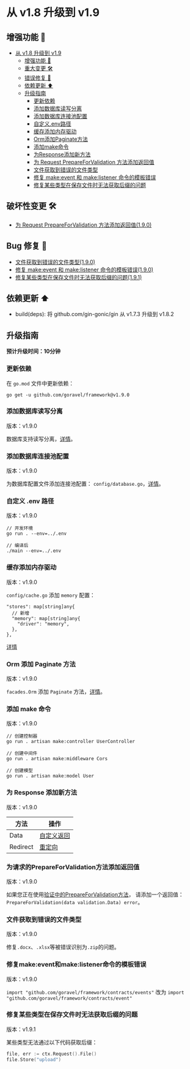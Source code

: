 # 从 v1.8 升级到 v1.9

## 增强功能 🚀

- [从 v1.8 升级到 v1.9](#upgrading-to-v19-from-v18)
  - [增强功能 🚀](#enhancements-)
  - [重大变更 🛠](#breaking-changes-)
  - [错误修复 🐛](#bug-fixes-)
  - [依赖更新 ⬆️](#dependency-updates-️)
  - [升级指南](#upgrade-guide)
    - [更新依赖](#updating-dependencies)
    - [添加数据库读写分离](#add-database-read-write-separation)
    - [添加数据库连接池配置](#add-database-pool-configuration)
    - [自定义.env路径](#custom-env-path)
    - [缓存添加内存驱动](#cache-add-memory-driver)
    - [Orm添加Paginate方法](#orm-add-paginate-method)
    - [添加make命令](#add-make-command)
    - [为Response添加新方法](#add-new-methods-for-response)
    - [为 Request PrepareForValidation 方法添加返回值](#add-return-for-request-prepareforvalidation-method)
    - [文件获取到错误的文件类型](#file-gets-the-wrong-file-type)
    - [修复 make:event 和 make:listener 命令的模板错误](#fix-template-error-on-makeevent-and-makelistener-command)
    - [修复某些类型在保存文件时无法获取后缀的问题](#fix-some-types-cannot-obtain-suffixes-when-save-file)

## 破坏性变更 🛠

- [为 Request PrepareForValidation 方法添加返回值(1.9.0)](#add-return-for-request-prepareforvalidation-method)

## Bug 修复 🐛

- [文件获取到错误的文件类型(1.9.0)](#file-gets-the-wrong-file-type)
- [修复 make:event 和 make:listener 命令的模板错误(1.9.0)](#fix-template-error-on-make-event-and-make-listener-command)
- [修复某些类型在保存文件时无法获取后缀的问题(1.9.1)](#fix-some-types-cannot-obtain-suffixes-when-save-file)

## 依赖更新 ⬆️

- build(deps): 将 github.com/gin-gonic/gin 从 v1.7.3 升级到 v1.8.2

## 升级指南

**预计升级时间：10分钟**

### 更新依赖

在 `go.mod` 文件中更新依赖：

```
go get -u github.com/goravel/framework@v1.9.0
```

### 添加数据库读写分离

版本：v1.9.0

数据库支持读写分离，[详情](../orm/getting-started#read--write-connections)。

### 添加数据库连接池配置

版本：v1.9.0

为数据库配置文件添加连接池配置：
`config/database.go`，[详情](https://github.com/goravel/goravel/blob/v1.9.x/config/database.go)。

### 自定义 .env 路径

版本：v1.9.0

```
// 开发环境
go run . --env=../.env

// 编译后
./main --env=../.env
```

### 缓存添加内存驱动

版本：v1.9.0

`config/cache.go` 添加 `memory` 配置：

```
"stores": map[string]any{
  // 新增
  "memory": map[string]any{
    "driver": "memory",
  },
},
```

[详情](https://github.com/goravel/goravel/blob/v1.9.x/config/cache.go)

### Orm 添加 Paginate 方法

版本：v1.9.0

`facades.Orm` 添加 `Paginate` 方法，[详情](../orm/getting-started#Paginate)。

### 添加 make 命令

版本：v1.9.0

```
// 创建控制器
go run . artisan make:controller UserController

// 创建中间件
go run . artisan make:middleware Cors

// 创建模型
go run . artisan make:model User
```

### 为 Response 添加新方法

版本：v1.9.0

| 方法       | 操作                                        |
| -------- | ----------------------------------------- |
| Data     | [自定义返回](../basic/responses#custom-return) |
| Redirect | [重定向](../basic/responses#redirect)        |

### 为请求的PrepareForValidation方法添加返回值

版本：v1.9.0

如果您正在使用[验证中的PrepareForValidation方法](../basic/validation#format-data-before-validation)，
请添加一个返回值：`PrepareForValidation(data validation.Data) error`。

### 文件获取到错误的文件类型

版本：v1.9.0

修复`.docx`、`.xlsx`等被错误识别为`.zip`的问题。

### 修复make:event和make:listener命令的模板错误

版本：v1.9.0

`import "github.com/goravel/framework/contracts/events"` 改为 `import "github.com/goravel/framework/contracts/event"`

### 修复某些类型在保存文件时无法获取后缀的问题

版本：v1.9.1

某些类型无法通过以下代码获取后缀：

```go
file, err := ctx.Request().File()   
file.Store("upload")
```
